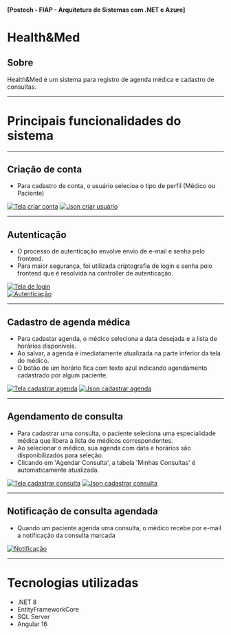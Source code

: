 #### [Postech - FIAP - Arquitetura de Sistemas com .NET e Azure]
# Health&Med

## Sobre
Health&Med é um sistema para registro de agenda médica e cadastro de consultas.

-----
# Principais funcionalidades do sistema

-----
## Criação de conta
* Para cadastro de conta, o usuário selecioa o tipo de perfil (Médico ou Paciente)

<a href="#">![Tela criar conta](HealthMed.Web/ClientApp/src/assets/img/tela_criar_conta.png "Tela criar conta")</a>
<a href="#">![Json criar usuário](HealthMed.Web/ClientApp/src/assets/img/json_criar_usuario.png "Json criar usuário")</a>

-----
## Autenticação
* O processo de autenticação envolve envio de e-mail e senha pelo frontend.
* Para maior segurança, foi utilizada criptografia de login e senha pelo frontend que é resolvida na controller de autenticação.
  
<a href="#">![Tela de login](HealthMed.Web/ClientApp/src/assets/img/tela_login.png "Tela de login")</a>  
<a href="#">![Autenticação](HealthMed.Web/ClientApp/src/assets/img/autenticacao_json.png "Autenticação")</a>

-----
## Cadastro de agenda médica
* Para cadastar agenda, o médico seleciona a data desejada e a lista de horários disponíveis.
* Ao salvar, a agenda é imediatamente atualizada na parte inferior da tela do médico.
* O botão de um horário fica com texto azul indicando agendamento cadastrado por algum paciente.
  
<a href="#">![Tela cadastrar agenda](HealthMed.Web/ClientApp/src/assets/img/cadastrar_agenda.png "Tela cadastrar agenda")</a>
<a href="#">![Json cadastrar agenda](HealthMed.Web/ClientApp/src/assets/img/json_criar_agenda.png "Json cadastrar agenda")</a>

-----
## Agendamento de consulta
* Para cadastrar uma consulta, o paciente seleciona uma especialidade médica que libera a lista de médicos correspondentes.
* Ao selecionar o médico, sua agenda com data e horários são disponibilizados para seleção. 
* Clicando em 'Agendar Consulta', a tabela 'Minhas Consultas' é automaticamente atualizada.

<a href="#">![Tela cadastrar consulta](HealthMed.Web/ClientApp/src/assets/img/tela_cadastrar_consulta.png "Tela cadastrar consulta")</a>
<a href="#">![Json cadastrar consulta](HealthMed.Web/ClientApp/src/assets/img/json_agendar_consulta.png "Json cadastrar consulta")</a>

-----

## Notificação de consulta agendada
* Quando um paciente agenda uma consulta, o médico recebe por e-mail a notificação da consulta marcada
  
<a href="#">![Notificação](HealthMed.Web/ClientApp/src/assets/img/notificacao.png "Notificação")</a>

-----

# Tecnologias utilizadas
* .NET 8
* EntityFrameworkCore
* SQL Server
* Angular 16
